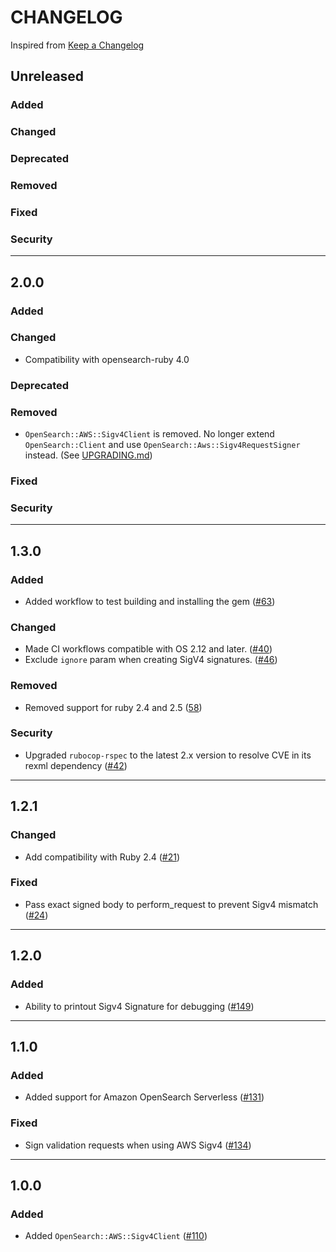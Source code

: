 # CHANGELOG
Inspired from [Keep a Changelog](https://keepachangelog.com/en/1.0.0/)


## Unreleased
### Added
### Changed
### Deprecated
### Removed
### Fixed
### Security

---

## 2.0.0
### Added
### Changed
- Compatibility with opensearch-ruby 4.0
### Deprecated
### Removed
- `OpenSearch::AWS::Sigv4Client` is removed. No longer extend `OpenSearch::Client` and use `OpenSearch::Aws::Sigv4RequestSigner` instead. (See [UPGRADING.md](UPGRADING.md))
### Fixed
### Security

---

## 1.3.0
### Added
- Added workflow to test building and installing the gem ([#63](https://github.com/opensearch-project/opensearch-ruby-aws-sigv4/pull/63))
### Changed
- Made CI workflows compatible with OS 2.12 and later. ([#40](https://github.com/opensearch-project/opensearch-ruby-aws-sigv4/pull/40))
- Exclude `ignore` param when creating SigV4 signatures. ([#46](https://github.com/opensearch-project/opensearch-ruby-aws-sigv4/pull/46))
### Removed
- Removed support for ruby 2.4 and 2.5 ([58](https://github.com/opensearch-project/opensearch-ruby-aws-sigv4/pull/58))
### Security
- Upgraded `rubocop-rspec` to the latest 2.x version to resolve CVE in its rexml dependency ([#42](https://github.com/opensearch-project/opensearch-ruby-aws-sigv4/pull/42))

---

## 1.2.1
### Changed
- Add compatibility with Ruby 2.4 ([#21](https://github.com/opensearch-project/opensearch-ruby-aws-sigv4/pull/21))
### Fixed
- Pass exact signed body to perform_request to prevent Sigv4 mismatch ([#24](https://github.com/opensearch-project/opensearch-ruby-aws-sigv4/pull/24))

---

## 1.2.0
### Added
- Ability to printout Sigv4 Signature for debugging ([#149](https://github.com/opensearch-project/opensearch-ruby/issues/149))

---

## 1.1.0
### Added
- Added support for Amazon OpenSearch Serverless ([#131](https://github.com/opensearch-project/opensearch-ruby/issues/131))
### Fixed
- Sign validation requests when using AWS Sigv4 ([#134](https://github.com/opensearch-project/opensearch-ruby/pull/134))

---

## 1.0.0
### Added
- Added `OpenSearch::AWS::Sigv4Client` ([#110](https://github.com/opensearch-project/opensearch-ruby/pull/110))

